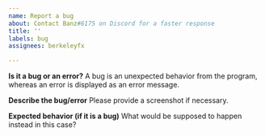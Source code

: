 ```yaml
---
name: Report a bug
about: Contact Banz#6175 on Discord for a faster response
title: ''
labels: bug
assignees: berkeleyfx

---
```


**Is it a bug or an error?**
A bug is an unexpected behavior from the program, whereas an error is displayed as an error message.

**Describe the bug/error**
Please provide a screenshot if necessary.

**Expected behavior (if it is a bug)**
What would be supposed to happen instead in this case?
